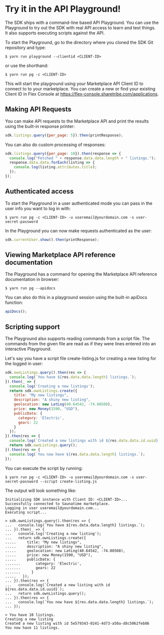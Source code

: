 # Try it in the API Playground!

The SDK ships with a command-line based API Playground. You can use
the Playground to try out the SDK with real API access to learn and
test things. It also supports executing scripts against the API.

To start the Playground, go to the directory where you cloned the SDK
Git repository and type:

```
$ yarn run playground --clientid <CLIENT-ID>
```

or use the shorthand:
```
$ yarn run pg -c <CLIENT-ID>
```

This will start the playground using your Marketplace API Client ID to
connect to to your marketplace. You can create a new or find your
existing Client ID in Flex Console at
https://flex-console.sharetribe.com/applications.

## Making API Requests

You can make API requests to the Marketplace API and print the results
using the built-in response printer:

```js
sdk.listings.query({per_page: 5}).then(printResponse);
```

You can also do custom processing of responses:

```js
sdk.listings.query({per_page: 10}).then(response => {
  console.log("Fetched " + response.data.data.length + " listings.");
  response.data.data.forEach(listing => {
    console.log(listing.attributes.title);
  });
});
```

## Authenticated access

To start the Playground in a user authenticated mode you can pass in
the user info you want to log in with:

```
$ yarn run pg -c <CLIENT-ID> -u useremail@yourdomain.com -s user-secret-password
```

In the Playground you can now make requests authenticated as the user:

```js
sdk.currentUser.show().then(printResponse);
```

## Viewing Marketplace API reference documentation

The Playground has a command for opening the Marketplace API reference
documentation in browser:

```
$ yarn run pg --apidocs
```

You can also do this in a playground session using the built-in
apiDocs function:

```js
apiDocs();
```

## Scripting support

The Playground also supports reading commands from a script file. The
commands from the given file are read as if they were lines entered
into an interactive Playground.

Let's say you have a script file create-listing.js for creating a new
listing for the logged in user:

```js
sdk.ownListings.query().then(res => {
  console.log(`You have ${res.data.data.length} listings.`);
}).then(_ => {
  console.log('Creating a new listings');
  return sdk.ownListings.create({
    title: "My new listings",
    description: "A shiny new listing",
    geolocation: new LatLng(40.64542, -74.08508),
    price: new Money(1590, "USD"),
    publicData: {
      category: 'Electric',
      gears: 22
    }
  });
}).then(res => {
  console.log(`Created a new listings with id ${res.data.data.id.uuid}`);
  return sdk.ownListings.query();
}).then(res => {
  console.log(`You now have ${res.data.data.length} listings.`);
});
```

You can execute the script by running:

```
$ yarn run pg -c <CLIENT-ID> -u useremail@yourdomain.com -s user-secret-password --script create-listing.js
```

The output will look something like:

```
Initializing SDK instance with Client ID: <CLIENT-ID>...
Successfully connected to Saunatime marketplace.
Logging in user useremail@yourdomain.com...
Executing script...

> sdk.ownListings.query().then(res => {
...   console.log(`You have ${res.data.data.length} listings.`);
... }).then(_ => {
...   console.log('Creating a new listing');
...   return sdk.ownListings.create({
.....     title: "My new listings",
.....     description: "A shiny new listing",
.....     geolocation: new LatLng(40.64542, -74.08508),
.....     price: new Money(1590, "USD"),
.....     publicData: {
.......       category: 'Electric',
.......       gears: 22
.......     }
.....   });
... }).then(res => {
...   console.log(`Created a new listing with id ${res.data.data.id.uuid}`);
...   return sdk.ownListings.query();
... }).then(res => {
...   console.log(`You now have ${res.data.data.length} listings.`);
... });

> You have 10 listings.
Creating a new listing
Created a new listing with id 5e579343-0241-4d73-a50a-d8c5062feb86
You now have 11 listings.
```

